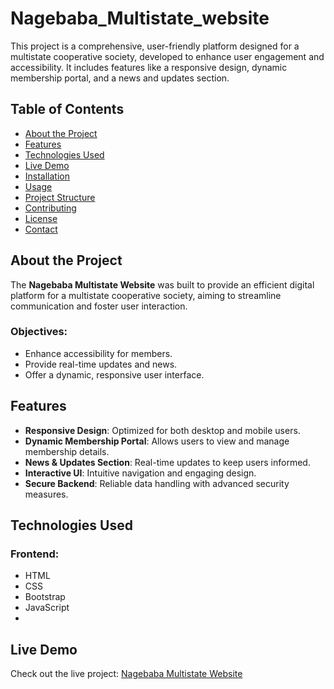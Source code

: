 # Nagebaba_Multistate_website

This project is a comprehensive, user-friendly platform designed for a multistate cooperative society, developed to enhance user engagement and accessibility. It includes features like a responsive design, dynamic membership portal, and a news and updates section.

## Table of Contents
- [About the Project](#about-the-project)
- [Features](#features)
- [Technologies Used](#technologies-used)
- [Live Demo](#live-demo)
- [Installation](#installation)
- [Usage](#usage)
- [Project Structure](#project-structure)
- [Contributing](#contributing)
- [License](#license)
- [Contact](#contact)

## About the Project

The **Nagebaba Multistate Website** was built to provide an efficient digital platform for a multistate cooperative society, aiming to streamline communication and foster user interaction.

### Objectives:
- Enhance accessibility for members.
- Provide real-time updates and news.
- Offer a dynamic, responsive user interface.

## Features
- **Responsive Design**: Optimized for both desktop and mobile users.
- **Dynamic Membership Portal**: Allows users to view and manage membership details.
- **News & Updates Section**: Real-time updates to keep users informed.
- **Interactive UI**: Intuitive navigation and engaging design.
- **Secure Backend**: Reliable data handling with advanced security measures.

## Technologies Used
### Frontend:
- HTML
- CSS
- Bootstrap
- JavaScript
- 
## Live Demo
Check out the live project: [Nagebaba Multistate Website](https://nagebaba.web.app/)
